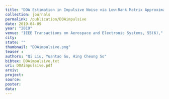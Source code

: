```yaml
---
title: "DOA Estimation in Impulsive Noise via Low-Rank Matrix Approximation and Weakly Convex Optimization"
collection: journals
permalink: /publication/DOAimpulsive
date: 2019-04-09
year: "2019"
venue: "IEEE Transactions on Aerospace and Electronic Systems, 55(6),"
city: 
state: ""
thumbnail: "DOAimpulsive.png"
teaser : 
authors: "Qi Liu, Yuantao Gu, Hing Cheung So"
bibtex: DOAimpulsive.txt
uri: DOAimpulsive.pdf
arxiv: 
project: 
source: 
poster: 
data:
---
```

